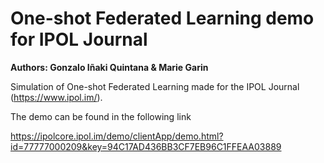 <h1>One-shot Federated Learning demo for IPOL Journal</h1>

__Authors: Gonzalo Iñaki Quintana & Marie Garin__

Simulation of One-shot Federated Learning made for the IPOL Journal (https://www.ipol.im/).

The demo can be found in the following link

https://ipolcore.ipol.im/demo/clientApp/demo.html?id=77777000209&key=94C17AD436BB3CF7EB96C1FFEAA03889
